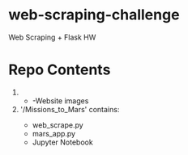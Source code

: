 # web-scraping-challenge
Web Scraping + Flask HW

<h1>Repo Contents</h1>
<ol>
    <li 'Images/Mars Facts_files' contains:</li>
        <ul>
            <li> -Website images</li>
        </ul>
    <li> '/Missions_to_Mars' contains:</li>
    <ul>
        <li>web_scrape.py</li>
        <li>mars_app.py </li>
        <li>Jupyter Notebook</li>
    </ul>
